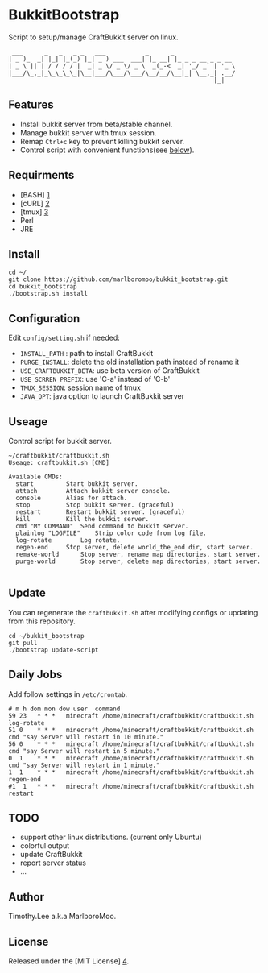 # BukkitBootstrap
Script to setup/manage CraftBukkit server on linux.
```
 ___      _   _   _ _   ___           _      _                 
| _ )_  _| |_| |_(_) |_| _ ) ___  ___| |_ __| |_ _ _ __ _ _ __ 
| _ \ || | / / / / |  _| _ \/ _ \/ _ \  _(_-<  _| '_/ _` | '_ \
|___/\_,_|_\_\_\_\_|\__|___/\___/\___/\__/__/\__|_| \__,_| .__/
                                                         |_|   
```
## Features
 - Install bukkit server from beta/stable channel.
 - Manage bukkit server with tmux session.
 - Remap `Ctrl+c` key to prevent killing bukkit server.
 - Control script with convenient functions(see [below](#useage)).

## Requirments 
 - [BASH] [1]
 - [cURL] [2]
 - [tmux] [3]
 - Perl
 - JRE
                                                                                
## Install
```
cd ~/
git clone https://github.com/marlboromoo/bukkit_bootstrap.git
cd bukkit_bootstrap
./bootstrap.sh install

```

## Configuration
Edit `config/setting.sh` if needed:
 - `INSTALL_PATH` : path to install CraftBukkit
 - `PURGE_INSTALL`: delete the old installation path instead of rename it
 - `USE_CRAFTBUKKIT_BETA`: use beta version of CraftBukkit
 - `USE_SCRREN_PREFIX`: use 'C-a' instead of 'C-b'
 - `TMUX_SESSION`: session name of tmux
 - `JAVA_OPT`: java option to launch CraftBukkit server

## Useage
Control script for bukkit server.
```
~/craftbukkit/craftbukkit.sh 
Useage: craftbukkit.sh [CMD]

Available CMDs:
  start			Start bukkit server.
  attach		Attach bukkit server console.
  console		Alias for attach.
  stop			Stop bukkit server. (graceful)
  restart		Restart bukkit server. (graceful)
  kill			Kill the bukkit server.
  cmd "MY COMMAND"	Send command to bukkit server.
  plainlog "LOGFILE"	Strip color code from log file.
  log-rotate		Log rotate.
  regen-end		Stop server, delete world_the_end dir, start server.
  remake-world		Stop server, rename map directories, start server.
  purge-world		Stop server, delete map directories, start server.
 
```

## Update
You can regenerate the `craftbukkit.sh` after modifying configs or updating from this repository.
```
cd ~/bukkit_bootstrap
git pull
./bootstrap update-script
```

## Daily Jobs
Add follow settings in `/etc/crontab`.
```
# m h dom mon dow user	command
59 23	* * *   minecraft /home/minecraft/craftbukkit/craftbukkit.sh log-rotate
51 0	* * *   minecraft /home/minecraft/craftbukkit/craftbukkit.sh cmd "say Server will restart in 10 minute."
56 0	* * *   minecraft /home/minecraft/craftbukkit/craftbukkit.sh cmd "say Server will restart in 5 minute."
0  1	* * *   minecraft /home/minecraft/craftbukkit/craftbukkit.sh cmd "say Server will restart in 1 minute."
1  1	* * *   minecraft /home/minecraft/craftbukkit/craftbukkit.sh regen-end
#1  1	* * *   minecraft /home/minecraft/craftbukkit/craftbukkit.sh restart
```

## TODO
 - support other linux distributions. (current only Ubuntu)
 - colorful output
 - update CraftBukkit
 - report server status
 - ...

## Author                                                                       
Timothy.Lee a.k.a MarlboroMoo.                                                  
                                                                                
## License                                                                      
Released under the [MIT License] [4].                                           
                                                                                
  [1]: http://tiswww.case.edu/php/chet/bash/bashtop.html "BASH"
  [2]: http://curl.haxx.se/ "cURL"
  [3]: http://tmux.sourceforge.net/ "tmux"
  [4]: http://opensource.org/licenses/MIT   "MIT License"
